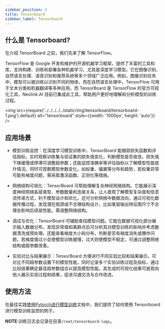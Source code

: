 ```yaml
---
sidebar_position: 2
title: Tensorboard
sidebar_label: Tensorboard
---
```


## 什么是 Tensorboard?

在介绍 TensorBoard 之前，我们先来了解 TensorFlow。

TensorFlow 是 Google 开发和维护的开源机器学习框架，提供了丰富的工具和库，支持构建、训练和部署各种机器学习，尤其是深度学习模型。它在图像识别、自然语言处理、语音识别和推荐系统等多个领域广泛应用。例如，图像识别任务中，模型可以被训练以识别不同的物体，而在自然语言处理中，TensorFlow 可用于文本分类和机器翻译等多种应用。而 TensorBoard 是 TensorFlow 的官方可视化工具，Neolink.AI 目前已集成此工具，帮助用户更好地理解和分析模型的训练过程。

<img src={require('../../../../../static/img/tensorboard/tensorboard-1.png').default} alt="tensorboard" style={{width: '1000px', height: 'auto'}} />

## 应用场景

- 模型训练监控：在深度学习模型训练中，TensorBoard 能跟踪损失函数和评估指标，实时观察训练集与验证集的损失值变化，判断模型是否收敛，损失值下降缓慢或停滞可调整超参数；还能监控准确率等评估指标以了解模型性能提升情况。同时可观察模型参数变化，如权重、偏置等分布和趋势，若权重异常可能有梯度问题，需采取激活函数、正则化等措施。
  
- 网络结构可视化：TensorBoard 可帮助理解复杂神经网络结构。它能展示深度神经网络各层类型、参数数量和连接关系，让人直观了解模型复杂度和信息流传递方式，利于模型设计和优化。还可分析网络中数据流向，通过可视化数据传播过程，发现潜在瓶颈或不合理结构设计，比如某层输出特征图尺寸不合理会影响后续层性能，需调整网络结构。
  
- 调试与优化：TensorBoard 可辅助查找模型问题。它能在数据可视化部分展示输入数据分布，发现异常值和离群点后可分析其对模型训练的影响并考虑数据清洗或预处理。还能查看梯度大小和分布，判断是否有梯度消失或爆炸问题，若梯度值过小会使模型训练缓慢，过大则使模型不稳定，可通过调整网络结构或超参数改善。

- 实验对比与结果展示：TensorBoard 方便进行不同实验比较和结果展示。可对比不同超参数设置下的模型性能，同时记录多个实验训练过程及指标，通过比较结果确定最佳超参数组合以提高模型性能。其生成的可视化结果可直观向他人展示实验过程和结果，促进沟通交流与合作改进。

## 使用方法

在最佳实践[使用Pytorch进行模型训练](../BestPractices/pytorch.md)文档中，我们提供了如何使用 Tensorboard 进行模型训练监控的例子。

__NOTE__:训练日志会记录在目录`/root/tensorboard-logs`。